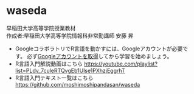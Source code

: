 # waseda
早稲田大学高等学院授業教材<br>
作成者:早稲田大学高等学院情報科非常勤講師 安藤 昇<br>
* GoogleコラボラトリでR言語を動かすには、Googleアカウントが必要です。
必ず[Googleアカウントを取得](https://support.google.com/accounts/answer/27441?hl=ja)してから学習を始めましょう。<br>
* R言語入門解説動画はこちら https://youtube.com/playlist?list=PLdv_7culeRTQvgEb1Ulse1PXhzjEggrhT
* R言語入門テキスト一覧はこちら https://github.com/moshimoshipandasan/waseda
